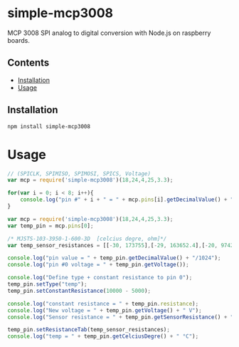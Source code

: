 # simple-mcp3008

MCP 3008 SPI analog to digital conversion with Node.js on raspberry boards.

## Contents

 * [Installation](https://github.com/toliger/simple-mcp3008#installation)
 * [Usage](https://github.com/toliger/simple-mcp3008#usage)

## Installation

```
npm install simple-mcp3008
```

# Usage


```js
// (SPICLK, SPIMISO, SPIMOSI, SPICS, Voltage)
var mcp = require('simple-mcp3008')(18,24,4,25,3.3);

for(var i = 0; i < 8; i++){
	console.log("pin #" + i + " = " + mcp.pins[i].getDecimalValue() + "/1024");
}
```
```js
var mcp = require('simple-mcp3008')(18,24,4,25,3.3);
var temp_pin = mcp.pins[0];

/* MJSTS-103-3950-1-600-3D  [celcius degre, ohm]*/
var temp_sensor_resistances = [[-30, 173755],[-29, 163652.4],[-20, 97420.46],[-10, 55801.49],[0, 32997.68],[10, 20068.96],[20, 12513.07],[30, 8070.342],[40, 5320.219],[50, 3583.472],[60, 2490.09]];

console.log("pin value = " + temp_pin.getDecimalValue() + "/1024");
console.log("pin #0 voltage = " + temp_pin.getVoltage());

console.log("Define type + constant resistance to pin 0");
temp_pin.setType("temp");
temp_pin.setConstantResistance(10000 - 5000);

console.log("constant resistance = " + temp_pin.resistance);
console.log("New voltage = " + temp_pin.getVoltage() + " V");
console.log("Sensor resistance = " + temp_pin.getSensorResistance() + " Ohm");

temp_pin.setResistanceTab(temp_sensor_resistances);
console.log("temp = " + temp_pin.getCelciusDegre() + " °C");
```
